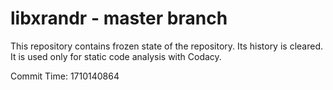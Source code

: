 # libxrandr - master branch

This repository contains frozen state of the repository.
Its history is cleared. It is used only for static code
analysis with Codacy.

Commit Time: 1710140864